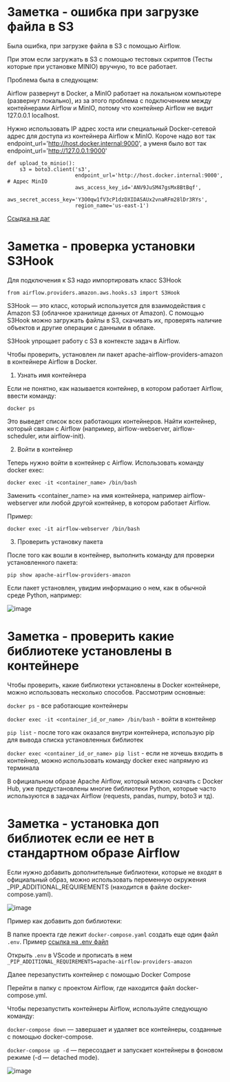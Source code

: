 # Заметка - ошибка при загрузке файла в S3

Была ошибка, при загрузке файла в S3 с помощью Airflow.

При этом если загружать в S3 с помощью тестовых скриптов (Тесты которые при установке MINIO) вручную, то все работает.

Проблема была в следующем:

Airflow развернут в Docker, а MinIO работает на  локальном компьютере (развернут локально), из за этого проблема с подключением между контейнерами Airflow и MinIO, потому что контейнер Airflow не видит 127.0.0.1 localhost. 

Нужно использовать IP адрес хоста или специальный Docker-сетевой адрес для доступа из контейнера Airflow к MinIO.  Короче надо вот так endpoint_url='http://host.docker.internal:9000', а уменя было вот так endpoint_url='http://127.0.0.1:9000'

```
def upload_to_minio():
    s3 = boto3.client('s3', 
                      endpoint_url='http://host.docker.internal:9000',  # Адрес MinIO
                      aws_access_key_id='ANV9JuSM47gsMx8BtBqf', 
                      aws_secret_access_key='Y3O0qw1fV3cP1dzDXIDASAUx2vnaRFm28lDr3RYs', 
                      region_name='us-east-1')
```

[Ссыдка на даг](https://github.com/erohin94/Data-Engineer/blob/main/Airflow/airflow_project_ny_taxi/dags/test_dag.py) 

# Заметка - проверка установки S3Hook

Для подключения к S3 надо импортировать класс S3Hook

```from airflow.providers.amazon.aws.hooks.s3 import S3Hook```

S3Hook — это класс, который используется для взаимодействия с Amazon S3 (облачное хранилище данных от Amazon). С помощью S3Hook можно загружать файлы в S3, скачивать их, проверять наличие объектов и другие операции с данными в облаке.

S3Hook упрощает работу с S3 в контексте задач в Airflow.

Чтобы проверить, установлен ли пакет apache-airflow-providers-amazon в контейнере Airflow в Docker.

1. Узнать имя контейнера

Если не понятно, как называется контейнер, в котором работает Airflow, ввести команду:

```docker ps```

Это выведет список всех работающих контейнеров. Найти контейнер, который связан с Airflow (например, airflow-webserver, airflow-scheduler, или airflow-init).

2. Войти в контейнер
   
Теперь нужно войти в контейнер с Airflow. Использовать команду docker exec:

```docker exec -it <container_name> /bin/bash```

Заменить <container_name> на имя контейнера, например airflow-webserver или любой другой контейнер, в котором работает Airflow.

Пример:

```docker exec -it airflow-webserver /bin/bash```

3. Проверить установку пакета
   
После того как вошли в контейнер, выполнить команду для проверки установленного пакета:

```pip show apache-airflow-providers-amazon```

Если пакет установлен, увидим информацию о нем, как в обычной среде Python, например:

![image](https://github.com/user-attachments/assets/29a519cd-50ad-4f7c-a2a8-c302884a858f)

# Заметка - проверить какие библиотеке установлены в контейнере

Чтобы проверить, какие библиотеки установлены в Docker контейнере, можно использовать несколько способов. Рассмотрим основные:

```docker ps``` - все работающие контейнеры

```docker exec -it <container_id_or_name> /bin/bash``` - войти в контейнер

```pip list``` - после того как оказался внутри контейнера, использую pip для вывода списка установленных библиотек

```docker exec <container_id_or_name> pip list``` - если не хочешь входить в контейнер, можно использовать команду docker exec напрямую из терминала

В официальном образе Apache Airflow, который можно скачать с Docker Hub, уже предустановлены многие библиотеки Python, которые часто используются в задачах Airflow (requests, pandas, numpy, boto3 и тд).

# Заметка - установка доп библиотек если ее нет в стандартном образе Airflow

Если нужно добавить дополнительные библиотеки, которые не входят в официальный образ, можно использовать переменную окружения _PIP_ADDITIONAL_REQUIREMENTS (находится в файле docker-compose.yaml). 

![image](https://github.com/user-attachments/assets/f3307d37-115d-402d-855f-1f4491c75432)

Пример как добавить доп библиотеки:

В папке проекта где лежит ```docker-compose.yaml``` создать еще один файл ```.env```. Пример [ссылка на .env файл](https://github.com/erohin94/Data-Engineer/blob/main/Airflow/airflow_project_ny_taxi/.env)

Открыть ```.env``` в VScode и прописать в нем ```_PIP_ADDITIONAL_REQUIREMENTS=apache-airflow-providers-amazon```

Далее перезапустить контейнер с помощью Docker Compose

Перейти в папку с проектом Airflow, где находится файл docker-compose.yml.

Чтобы перезапустить контейнеры Airflow, используйте следующую команду:

```docker-compose down``` — завершает и удаляет все контейнеры, созданные с помощью docker-compose.

```docker-compose up -d``` — пересоздает и запускает контейнеры в фоновом режиме (-d — detached mode).

![image](https://github.com/user-attachments/assets/99345757-0944-4947-92ff-d80e332a9007)
